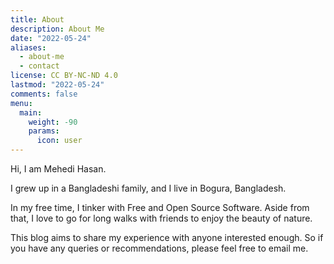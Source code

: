 ```yaml
---
title: About
description: About Me
date: "2022-05-24"
aliases:
  - about-me
  - contact
license: CC BY-NC-ND 4.0
lastmod: "2022-05-24"
comments: false
menu:
  main:
    weight: -90
    params:
      icon: user
---
```


<!-- cspell:words Mehedi Hasan bogura lastmod -->

Hi, I am Mehedi Hasan.

I grew up in a Bangladeshi family, and I live in Bogura, Bangladesh.

In my free time, I tinker with Free and Open Source Software.
Aside from that, I love to go for long walks with friends to enjoy the beauty of nature.

This blog aims to share my experience with anyone interested enough.
So if you have any queries or recommendations, please feel free to email me.
